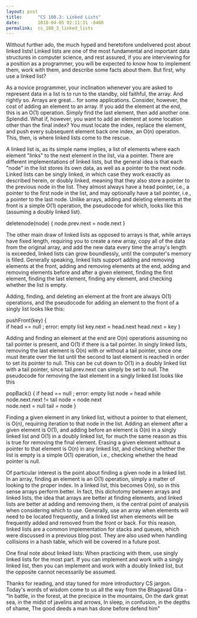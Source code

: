 ```yaml
---
layout: post
title:      "CS 100.3: Linked Lists"
date:       2018-04-05 02:11:31 -0400
permalink:  cs_100_3_linked_lists
---
```



Without further ado, the much hyped and heretofore undelivered post about linked lists! Linked lists are one of the most fundamental and important data structures in computer science, and rest assured, if you are interviewing for a position as a programmer, you will be expected to know how to implement them, work with them, and describe some facts about them. But first, why use a linked list? 

As a novice programmer, your inclination whenever you are asked to represent data in a list is to run to the standby, old faithful, the array. And rightly so. Arrays are great... for some applications. Consider, however, the cost of adding an element to an array. If you add the element at the end, this is an O(1) operation. Simply find the last element, then add another one. Splendid. What if, however, you want to add an element at some location other than the final index? You must locate the index, replace the element, and push every subsequent element back one index, an O(n) operation. This, then, is where linked lists come to the rescue. 

A linked list is, as its simple name implies, a list of elements where each element "links" to the next element in the list, via a pointer. There are different implementations of linked lists, but the general idea is that each "node" in the list stores its own data, as well as a pointer to the next node. Linked lists can be singly linked, in which case they work exactly as described herein, or doubly linked, meaning that they also store a pointer to the previous node in the list. They almost always have a head pointer, i.e., a pointer to the first node in the list, and may optionally have a tail pointer, i.e., a pointer to the last node. Unlike arrays, adding and deleting elements at the front is a simple O(1) operation, the pseudocode for which, looks like this (assuming a doubly linked list). 

deletenode(node) { 
	 node.prev.next = node.next
}  

The other main draw of linked lists as opposed to arrays is that, while arrays have fixed length, requiring you to create a new array, copy all of the data from the original array, and add the new data every time the array's length is exceeded, linked lists can grow boundlessly, until the computer's memory is filled. Generally speaking, linked lists support adding and removing elements at the front, adding and removing elements at the end, adding and removing elements before and after a given element, finding the first element, finding the last element, finding any element, and checking whether the list is empty. 

Adding, finding, and deleting an element at the front are always O(1) operations, and the pseudocode for adding an element to the front of a singly list looks like this: 

pushFront(key) {  
   if head == null ; error: empty list
   key.next = head.next 
	 head.next = key 
} 

Adding and finding an element at the end are O(n) operations assuming no tail pointer is present, and O(1) if there is a tail pointer. In singly linked lists, removing the last element is O(n) with or without a tail pointer, since one must iterate over the list until the second to last element is reached in order to set its pointer to null. This can be cut down to O(1) in a doubly linked list with a tail pointer, since tail.prev.next can simply be set to null. The pseudocode for removing the last element in a singly linked list looks like this 

popBack() { 
   if head == null ; error: empty list
    node = head
    while node.next.next != tail 
        node = node.next  
    node.next = null 
		tail = node 
} 

Finding a given element in any linked list, without a pointer to that element, is O(n), requiring iteration to that node in the list. Adding an element after a given element is O(1), and adding before an element is O(n) in a singly linked list and O(1) in a doubly linked list, for much the same reason as this is true for removing the final element. Erasing a given element without a pointer to that element is O(n) in any linked list, and checking whether the list is empty is a simple O(1) operation, i.e., checking whether the head pointer is null.  

Of particular interest is the point about finding a given node in a linked list. In an array, finding an element is an O(1) operation, simply a  matter of looking to the proper index. In a linked list, this becomes O(n), so in this sense arrays perform better. In fact, this dichotomy between arrays and linked lists, the idea that arrays are better at finding elements, and linked lists are better at adding and removing them, is the central point of analysis when considering which to use. Generally, use an array when elements will need to be located frequently, and a linked list when elements will be frequently added and removed from the front or back. For this reason, linked lists are a common implementation for stacks and queues, which were discussed in a previous blog post. They are also used when handling collisions in a hash table, which will be covered in a future post. 

One final note about linked lists: When practicing with them, use singly linked lists for the most part. If you can implement and work with a singly linked list, then you can implement and work with a doubly linked list, but the opposite cannot necessarily be assumed. 

Thanks for reading, and stay tuned for more introductory CS jargon. Today's words of wisdom come to us all the way from the Bhagavad Gita -  
"In battle, in the forest, at the precipice in the mountains, On the dark great sea, in the midst of javelins and arrows, In sleep, in confusion, in the depths of shame, The good deeds a man has done before defend him" 




    
